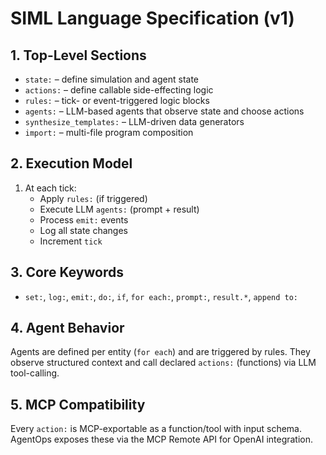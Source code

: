 # SIML Language Specification (v1)

## 1. Top-Level Sections

- `state:` – define simulation and agent state
- `actions:` – define callable side-effecting logic
- `rules:` – tick- or event-triggered logic blocks
- `agents:` – LLM-based agents that observe state and choose actions
- `synthesize_templates:` – LLM-driven data generators
- `import:` – multi-file program composition

## 2. Execution Model

1. At each tick:
   - Apply `rules:` (if triggered)
   - Execute LLM `agents:` (prompt + result)
   - Process `emit:` events
   - Log all state changes
   - Increment `tick`

## 3. Core Keywords

- `set:`, `log:`, `emit:`, `do:`, `if`, `for each:`, `prompt:`, `result.*`, `append to:`

## 4. Agent Behavior

Agents are defined per entity (`for each`) and are triggered by rules. They observe structured context and call declared `actions:` (functions) via LLM tool-calling.

## 5. MCP Compatibility

Every `action:` is MCP-exportable as a function/tool with input schema. AgentOps exposes these via the MCP Remote API for OpenAI integration.
